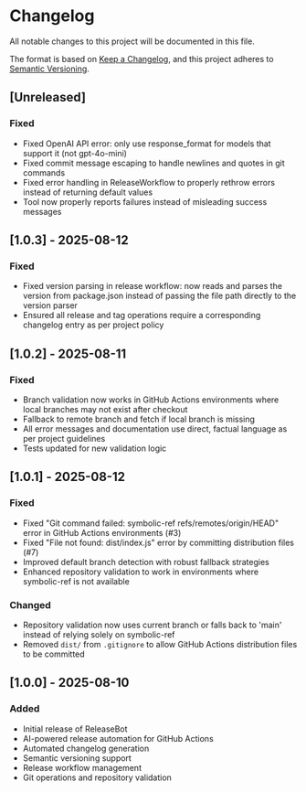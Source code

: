 # Changelog

All notable changes to this project will be documented in this file.

The format is based on [Keep a Changelog](https://keepachangelog.com/en/1.0.0/),
and this project adheres to [Semantic Versioning](https://semver.org/spec/v2.0.0.html).

## [Unreleased]

### Fixed
- Fixed OpenAI API error: only use response_format for models that support it (not gpt-4o-mini)
- Fixed commit message escaping to handle newlines and quotes in git commands
- Fixed error handling in ReleaseWorkflow to properly rethrow errors instead of returning default values
- Tool now properly reports failures instead of misleading success messages

## [1.0.3] - 2025-08-12

### Fixed
- Fixed version parsing in release workflow: now reads and parses the version from package.json instead of passing the file path directly to the version parser
- Ensured all release and tag operations require a corresponding changelog entry as per project policy

## [1.0.2] - 2025-08-11

### Fixed
- Branch validation now works in GitHub Actions environments where local branches may not exist after checkout
- Fallback to remote branch and fetch if local branch is missing
- All error messages and documentation use direct, factual language as per project guidelines
- Tests updated for new validation logic

## [1.0.1] - 2025-08-12

### Fixed
- Fixed "Git command failed: symbolic-ref refs/remotes/origin/HEAD" error in GitHub Actions environments (#3)
- Fixed "File not found: dist/index.js" error by committing distribution files (#7)
- Improved default branch detection with robust fallback strategies
- Enhanced repository validation to work in environments where symbolic-ref is not available

### Changed
- Repository validation now uses current branch or falls back to 'main' instead of relying solely on symbolic-ref
- Removed `dist/` from `.gitignore` to allow GitHub Actions distribution files to be committed

## [1.0.0] - 2025-08-10

### Added
- Initial release of ReleaseBot
- AI-powered release automation for GitHub Actions
- Automated changelog generation
- Semantic versioning support
- Release workflow management
- Git operations and repository validation